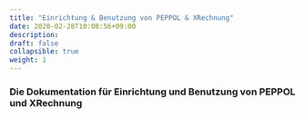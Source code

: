 ```yaml
---
title: "Einrichtung & Benutzung von PEPPOL & XRechnung"
date: 2020-02-28T10:08:56+09:00
description: 
draft: false
collapsible: true
weight: 1
---
```


### Die Dokumentation für Einrichtung und Benutzung von PEPPOL und XRechnung
